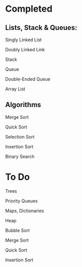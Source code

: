 Completed
====================================
Lists, Stack & Queues:
----
Singly Linked List

Doubly Linked Link

Stack

Queue

Double-Ended Queue

Array List

Algorithms
----
Merge Sort

Quick Sort

Selection Sort

Insertion Sort

Binary Search

To Do
======================
Trees

Priority Queues

Maps, Dictionaries

Heap

Bubble Sort

Merge Sort

Quick Sort

Insertion Sort
